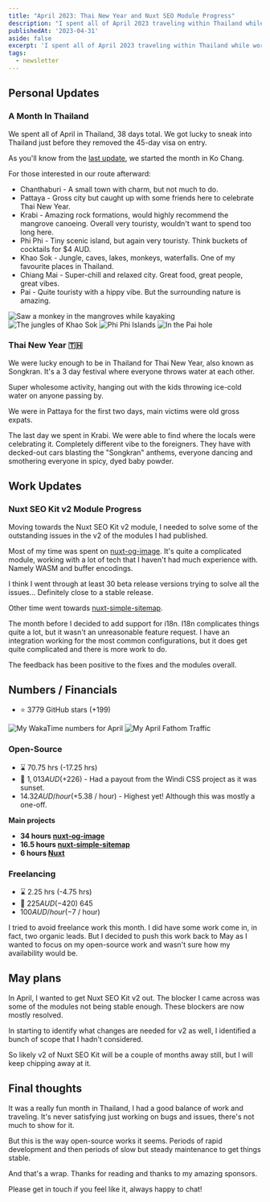 ```yaml
---
title: "April 2023: Thai New Year and Nuxt SEO Module Progress"
description: "I spent all of April 2023 traveling within Thailand while working through a bunch of bugs in my Nuxt SEO modules."
publishedAt: '2023-04-31'
aside: false
excerpt: 'I spent all of April 2023 traveling within Thailand while working through a bunch of bugs in my Nuxt SEO modules.'
tags:
  - newsletter
---
```


## Personal Updates

### A Month In Thailand

We spent all of April in Thailand, 38 days total.
We got lucky to sneak into Thailand just before they removed the 45-day visa on entry.

As you'll know from the [last update](/blog/2023-march), we started the month in Ko Chang.

For those interested in our route afterward:
- Chanthaburi - A small town with charm, but not much to do.
- Pattaya - Gross city but caught up with some friends here to celebrate Thai New Year.
- Krabi - Amazing rock formations, would highly recommend the mangrove canoeing. Overall very touristy, wouldn't want to spend too long here.
- Phi Phi - Tiny scenic island, but again very touristy. Think buckets of cocktails for $4 AUD.
- Khao Sok - Jungle, caves, lakes, monkeys, waterfalls. One of my favourite places in Thailand.
- Chiang Mai - Super-chill and relaxed city. Great food, great people, great vibes.
- Pai - Quite touristy with a hippy vibe. But the surrounding nature is amazing.

<Expand>
<div class="md:grid grid-cols-2 gap-8 my-15">
<Image src="/april-mangrove.png" alt="Saw a monkey in the mangroves while kayaking" no-margin />
<Image src="/april-koa-sok.png" alt="The jungles of Khao Sok"  no-margin />
<Image src="/april-phi-phi.png" alt="Phi Phi Islands"  no-margin />
<Image src="/april-pi.png" alt="In the Pai hole"  no-margin />
</div>
</Expand>

### Thai New Year 🇹🇭

We were lucky enough to be in Thailand for Thai New Year, also known as Songkran. It's a 3 day festival where everyone throws water at each other.

Super wholesome activity, hanging out with the kids throwing ice-cold water on anyone passing by.

We were in Pattaya for the first two days, main victims were old gross expats.

The last day we spent in Krabi.
We were able to find where the locals were celebrating it.
Completely different vibe to the foreigners. 
They have with decked-out cars blasting the "Songkran" anthems, everyone dancing and smothering everyone in spicy, dyed
baby powder.

## Work Updates

### Nuxt SEO Kit v2 Module Progress

Moving towards the Nuxt SEO Kit v2 module,
I needed to solve some of the outstanding issues in the v2 of the modules I had published. 

Most of my time was spent on [nuxt-og-image](https://github.com/harlan-zw/nuxt-og-image).
It's quite a complicated module, working with a lot of tech that I haven't had much experience with.
Namely WASM and buffer encodings.

I think I went through at least 30 beta release versions trying to solve all the issues...
Definitely close to a stable release.

Other time went towards [nuxt-simple-sitemap](https://github.com/harlan-zw/nuxt-simple-sitemap).

The month before I decided to add support for i18n.
I18n complicates things quite a lot, but it wasn't an unreasonable feature request.
I have an integration working for the most common configurations,
but it does get quite complicated and there is more work to do.

The feedback has been positive to the fixes and the modules overall.

## Numbers / Financials

- ⭐ 3779 GitHub stars (+199)

<Image src="/april-numbers.png" alt="My WakaTime numbers for April" />

<Image src="/april-fathom.png" alt="My April Fathom Traffic" />

### Open-Source

- ⌛ 70.75 hrs  (-17.25 hrs)
- 💸 $1,013 AUD (+$226) - Had a payout from the Windi CSS project as it was sunset.
- $14.32 AUD / hour (+$5.38 / hour) - Highest yet! Although this was mostly a one-off.

**Main projects**

- **34 hours [nuxt-og-image](https://github.com/harlan-zw/nuxt-og-image)**
- **16.5 hours [nuxt-simple-sitemap](https://github.com/harlan-zw/nuxt-simple-sitemap)**
- **6 hours [Nuxt](https://github.com/nuxt/nuxt)** 

### Freelancing

- ⌛ 2.25 hrs (-4.75 hrs)
- 💸 $225 AUD (-$420) 645
- $100 AUD / hour (-$7 / hour)

I tried to avoid freelance work this month.
I did have some work come in, in fact, two organic leads.
But I decided to push this work back to May as I wanted to focus on my open-source work
and wasn't sure how my availability would be.

## May plans

In April, I wanted to get Nuxt SEO Kit v2 out.
The blocker I came across was some of the modules not being stable enough.
These blockers are now mostly resolved.

In starting to identify what changes are needed for v2 as well, I identified a bunch of scope that I hadn't considered.

So likely v2 of Nuxt SEO Kit will be a couple of months away still, but I will keep chipping away at it.

## Final thoughts

It was a really fun month in Thailand, I had a good balance of work and traveling.
It's never satisfying just working on bugs and issues, there's not much to show for it.

But this is the way open-source works it seems.
Periods of rapid development and then periods of slow but steady maintenance to get things stable.

And that's a wrap. Thanks for reading and thanks to my amazing sponsors.

Please get in touch if you feel like it, always happy to chat!
